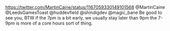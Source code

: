https://twitter.com/MartinCaine/status/1167059330149101568 @MartinCaine @LeedsGamesToast @huddevfield @shindigdev @magic_bane Be good to see you, BTW if the 7pm is a bit early, we usually stay later than 9pm the 7-9pm is more of a core hours sort of thing.